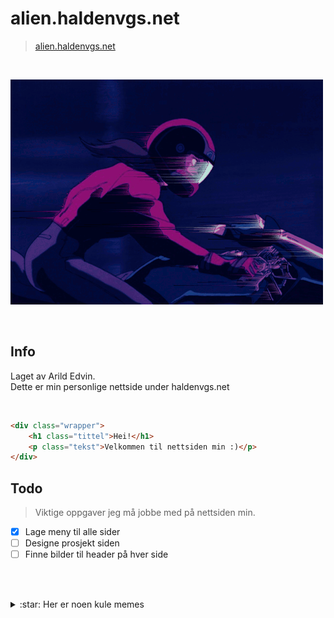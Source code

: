 # alien.haldenvgs.net
> [alien.haldenvgs.net][nettside]

<br/>

![header](images/header.gif)

<br/>

## Info

Laget av Arild Edvin. <br/>
Dette er min personlige nettside under haldenvgs.net

<br/>

```html
<div class="wrapper">
    <h1 class="tittel">Hei!</h1>
    <p class="tekst">Velkommen til nettsiden min :)</p>
</div>
```

## Todo

> Viktige oppgaver jeg må jobbe med på nettsiden min.

- [x] Lage meny til alle sider
- [ ] Designe prosjekt siden
- [ ] Finne bilder til header på hver side

<br/><br/>

<details>
<summary>:star: Her er noen kule memes</summary>
  
<!-- start -->
[<img align="left" alt="code-meme" width="40%" src="https://i.imgur.com/TVaVumb.jpg" />][nettside]
[<img align="left" alt="code-meme-2" width="40%" src="https://i.imgur.com/MSnKxzc.jpg" />][nettside]
<!-- end -->

</details>

[nettside]: https://alien.haldenvgs.net/